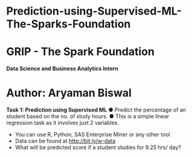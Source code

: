 # Prediction-using-Supervised-ML-The-Sparks-Foundation
#  GRIP - The Spark Foundation 
**Data Science and Business Analytics Intern** 
# Author: Aryaman Biswal 
**Task 1: Prediction using Supervised ML** 
● Predict the percentage of an student based on the no. of study hours.
● This is a simple linear regression task as it involves just 2 variables.
- You can use R, Python, SAS Enterprise Miner or any other tool 
- Data can be found at http://bit.ly/w-data 
- What will be predicted score if a student studies for 9.25 hrs/ day?
